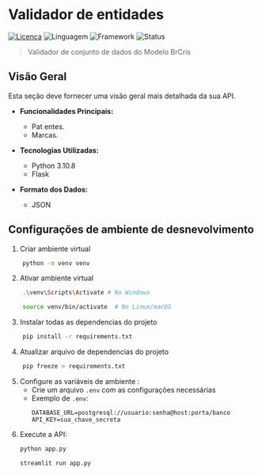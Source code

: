 # Validador de entidades
[![Licença](https://img.shields.io/badge/License-MIT-yellow.svg)](https://opensource.org/licenses/MIT)
![Linguagem](https://img.shields.io/badge/Language-Python-blue.svg)
![Framework](https://img.shields.io/badge/Framework-Flask-brightgreen.svg)
![Status](https://img.shields.io/badge/Status-Em%20Desenvolvimento-orange.svg)

> Validador de conjunto de dados do Modelo BrCris

## Visão Geral

Esta seção deve fornecer uma visão geral mais detalhada da sua API.

* **Funcionalidades Principais:**
    * Pat entes.
    * Marcas.

* **Tecnologias Utilizadas:**
    * Python 3.10.8
    * Flask

* **Formato dos Dados:** 
    * JSON


## Configurações de ambiente de desnevolvimento

1. Criar ambiente virtual

```bash
    python -m venv venv
```

2. Ativar ambiente virtual

```bash
    .\venv\Scripts\Activate # No Windows

    source venv/bin/activate  # No Linux/macOS
```

3. Instalar todas as dependencias do projeto

```bash
    pip install -r requirements.txt
```

4. Atualizar arquivo de dependencias do projeto

```bash
    pip freeze > requirements.txt
```

5.  Configure as variáveis de ambiente :
    * Crie um arquivo `.env` com as configurações necessárias 
    * Exemplo de `.env`:
        ```
        DATABASE_URL=postgresql://usuario:senha@host:porta/banco
        API_KEY=sua_chave_secreta
        ```
5.  Execute a API:
    ```bash
    python app.py  

    streamlit run app.py
    ```